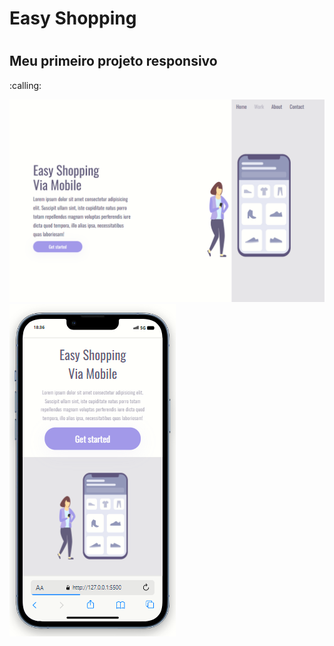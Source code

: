 
<h1> Easy Shopping <h1>
  
<h2>Meu primeiro projeto responsivo</h2> :calling:

<img width="600" src="https://raw.githubusercontent.com/PedroCastello/Easy-Shopping---Responsivo/main/assets/PC.png"> <img src="https://raw.githubusercontent.com/PedroCastello/Easy-Shopping---Responsivo/main/assets/mobile.png">  


